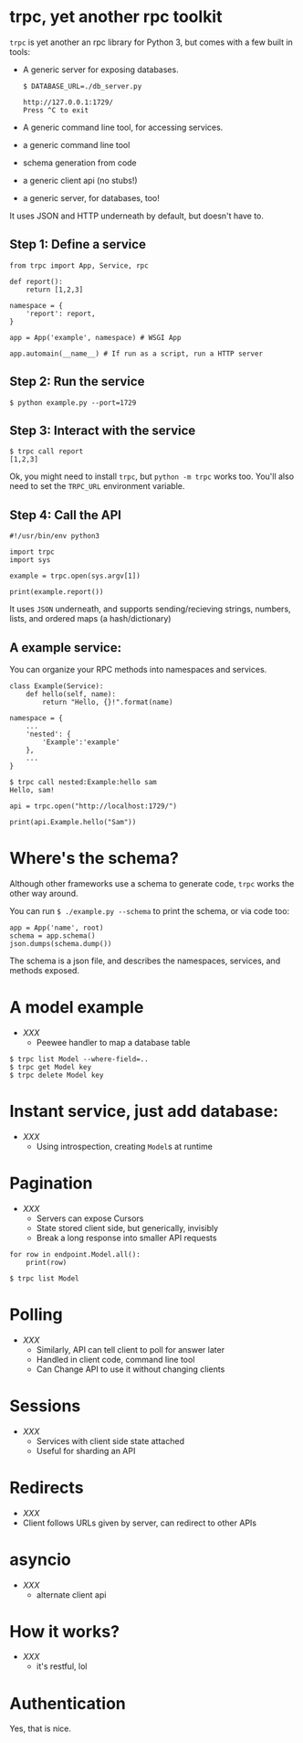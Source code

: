 # trpc, yet another rpc toolkit

`trpc` is yet another an rpc library for Python 3, but comes with a few built in tools:

- A generic server for exposing databases.

  ```
  $ DATABASE_URL=./db_server.py 

  http://127.0.0.1:1729/
  Press ^C to exit
  ```
  
- A generic command line tool, for accessing services.

- a generic command line tool
- schema generation from code 
- a generic client api (no stubs!)
- a generic server, for databases, too!

It uses JSON and HTTP underneath by default, but doesn't have to.

## Step 1: Define a service

```
from trpc import App, Service, rpc

def report():
    return [1,2,3]

namespace = {
    'report': report,
}

app = App('example', namespace) # WSGI App

app.automain(__name__) # If run as a script, run a HTTP server
```


## Step 2: Run the service

```
$ python example.py --port=1729
```

## Step 3: Interact with the service

```
$ trpc call report
[1,2,3]
```

Ok, you might need to install `trpc`, but `python -m trpc` works too. You'll also need to set the `TRPC_URL` environment variable.

## Step 4: Call the API

```
#!/usr/bin/env python3

import trpc
import sys

example = trpc.open(sys.argv[1])

print(example.report())
```

It uses `JSON` underneath, and supports sending/recieving strings, numbers, lists, and ordered maps (a hash/dictionary)

## A example service:

You can organize your RPC methods into namespaces and services.

```
class Example(Service):
    def hello(self, name):
        return "Hello, {}!".format(name)

namespace = {
    ...
    'nested': {
        'Example':'example'
    },
    ...
}
```

```
$ trpc call nested:Example:hello sam
Hello, sam!
```

```
api = trpc.open("http://localhost:1729/")

print(api.Example.hello("Sam"))

```

# Where's the schema?

Although other frameworks use a schema to generate code, `trpc` works the other way around.

You can run `$ ./example.py --schema` to print the schema, or via code too:

```
app = App('name', root)
schema = app.schema()
json.dumps(schema.dump())
```

The schema is a json file, and describes the namespaces, services, and methods exposed.

# A model example

- _XXX_ 
    - Peewee handler to map a database table

```
$ trpc list Model --where-field=..
$ trpc get Model key
$ trpc delete Model key
```

# Instant service, just add database:

- _XXX_
    -  Using introspection, creating `Model`s at runtime

# Pagination 

- _XXX_
    - Servers can expose Cursors
    - State stored client side, but generically, invisibly
    - Break a long response into smaller API requests 

```
for row in endpoint.Model.all():
    print(row)
```

```
$ trpc list Model 
```

# Polling

- _XXX_
    - Similarly, API can tell client to poll for answer later
    - Handled in client code, command line tool
    - Can Change API to use it without changing clients

# Sessions

- _XXX_ 
    - Services with client side state attached
    - Useful for sharding an API

# Redirects

- _XXX_ 
 - Client follows URLs given by server, can redirect to other APIs

# asyncio

- _XXX_
    - alternate client api

# How it works?

- _XXX_
    - it's restful, lol

# Authentication

Yes, that is nice.
